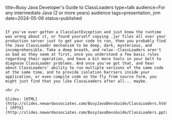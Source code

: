 title=Busy Java Developer's Guide to ClassLoaders
type=talk
audience=For any intermediate Java (2 or more years) audience
tags=presentation, jvm
date=2024-05-06
status=published
~~~~~~

If you've ever gotten a ClassCastException and just knew the runtime was wrong about it, or found yourself copying .jar files all over your production server just to get your code to run, then you probably find the Java ClassLoader mechanism to be deep, dark, mysterious, and incomprehensible. Take a deep breath, and relax--ClassLoaders aren't as bad as they seem at first, once you understand a few basic rules regarding their operation, and have a bit more tools in your belt to diagnose ClassLoader problems. And once you've got that, and hear about ClassLoaders' ability to run multiple versions of the same code at the same time, and to provide isolation barriers inside your application, or even compile code on the fly from source form, you might just find that you like ClassLoaders after all... maybe.
    
<hr />

Slides: [HTML](http://slides.newardassociates.com/BusyJavaDevsGuide/ClassLoaders.html) | [PPTX](http://slides.newardassociates.com/BusyJavaDevsGuide/ClassLoaders.pptx)

